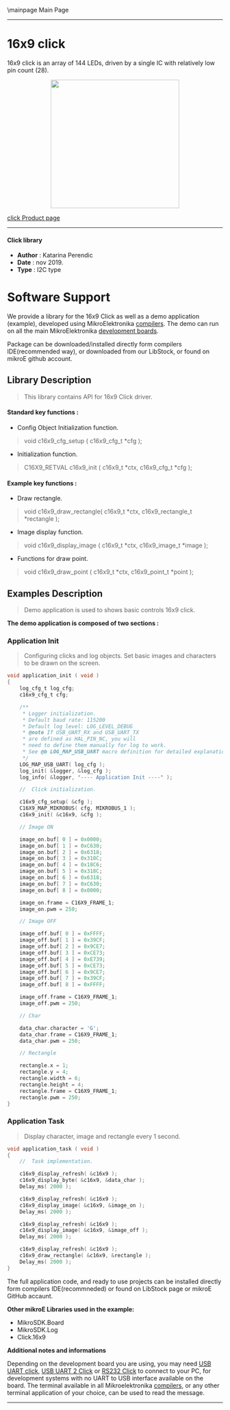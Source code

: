\mainpage Main Page
 
 

---
# 16x9 click

16x9 click is an array of 144 LEDs, driven by a single IC with relatively low pin count (28).

<p align="center">
  <img src="https://download.mikroe.com/images/click_for_ide/16x9g_click.png" height=300px>
</p>

[click Product page](https://www.mikroe.com/16x9-g-click)

---

#### Click library 

- **Author**        : Katarina Perendic
- **Date**          : nov 2019.
- **Type**          : I2C type


# Software Support

We provide a library for the 16x9 Click 
as well as a demo application (example), developed using MikroElektronika 
[compilers](https://shop.mikroe.com/compilers). 
The demo can run on all the main MikroElektronika [development boards](https://shop.mikroe.com/development-boards).

Package can be downloaded/installed directly form compilers IDE(recommended way), or downloaded from our LibStock, or found on mikroE github account. 

## Library Description

> This library contains API for 16x9 Click driver.

#### Standard key functions :

- Config Object Initialization function.
> void c16x9_cfg_setup ( c16x9_cfg_t *cfg ); 
 
- Initialization function.
> C16X9_RETVAL c16x9_init ( c16x9_t *ctx, c16x9_cfg_t *cfg );


#### Example key functions :

- Draw rectangle.
> void c16x9_draw_rectangle( c16x9_t *ctx,  c16x9_rectangle_t *rectangle );
 
- Image display function.
> void c16x9_display_image ( c16x9_t *ctx, c16x9_image_t *image );

- Functions for draw point.
> void c16x9_draw_point ( c16x9_t *ctx, c16x9_point_t *point );

## Examples Description

> Demo application is used to shows basic controls 16x9 click.

**The demo application is composed of two sections :**

### Application Init 

> Configuring clicks and log objects.
> Set basic images and characters to be drawn on the screen.

```c
void application_init ( void )
{
    log_cfg_t log_cfg;
    c16x9_cfg_t cfg;

    /** 
     * Logger initialization.
     * Default baud rate: 115200
     * Default log level: LOG_LEVEL_DEBUG
     * @note If USB_UART_RX and USB_UART_TX 
     * are defined as HAL_PIN_NC, you will 
     * need to define them manually for log to work. 
     * See @b LOG_MAP_USB_UART macro definition for detailed explanation.
     */
    LOG_MAP_USB_UART( log_cfg );
    log_init( &logger, &log_cfg );
    log_info( &logger, "---- Application Init ----" );

    //  Click initialization.

    c16x9_cfg_setup( &cfg );
    C16X9_MAP_MIKROBUS( cfg, MIKROBUS_1 );
    c16x9_init( &c16x9, &cfg );

    // Image ON

    image_on.buf[ 0 ] = 0x0000;
    image_on.buf[ 1 ] = 0xC630;
    image_on.buf[ 2 ] = 0x6318;
    image_on.buf[ 3 ] = 0x318C;
    image_on.buf[ 4 ] = 0x18C6;
    image_on.buf[ 5 ] = 0x318C;
    image_on.buf[ 6 ] = 0x6318;
    image_on.buf[ 7 ] = 0xC630;
    image_on.buf[ 8 ] = 0x0000;

    image_on.frame = C16X9_FRAME_1;
    image_on.pwm = 250;

    // Image OFF

    image_off.buf[ 0 ] = 0xFFFF;
    image_off.buf[ 1 ] = 0x39CF;
    image_off.buf[ 2 ] = 0x9CE7;
    image_off.buf[ 3 ] = 0xCE73;
    image_off.buf[ 4 ] = 0xE739;
    image_off.buf[ 5 ] = 0xCE73;
    image_off.buf[ 6 ] = 0x9CE7;
    image_off.buf[ 7 ] = 0x39CF;
    image_off.buf[ 8 ] = 0xFFFF;

    image_off.frame = C16X9_FRAME_1;
    image_off.pwm = 250;

    // Char

    data_char.character = 'G';
    data_char.frame = C16X9_FRAME_1;
    data_char.pwm = 250;

    // Rectangle

    rectangle.x = 1;
    rectangle.y = 4;
    rectangle.width = 6;
    rectangle.height = 4;
    rectangle.frame = C16X9_FRAME_1;
    rectangle.pwm = 250;
}
```

### Application Task

> Display character, image and rectangle every 1 second.

```c
void application_task ( void )
{
    //  Task implementation.

    c16x9_display_refresh( &c16x9 );
    c16x9_display_byte( &c16x9, &data_char );
    Delay_ms( 2000 );

    c16x9_display_refresh( &c16x9 );
    c16x9_display_image( &c16x9, &image_on );
    Delay_ms( 2000 );

    c16x9_display_refresh( &c16x9 );
    c16x9_display_image( &c16x9, &image_off );
    Delay_ms( 2000 );

    c16x9_display_refresh( &c16x9 );
    c16x9_draw_rectangle( &c16x9, &rectangle );
    Delay_ms( 2000 );
}
```

The full application code, and ready to use projects can be  installed directly form compilers IDE(recommneded) or found on LibStock page or mikroE GitHub accaunt.

**Other mikroE Libraries used in the example:** 

- MikroSDK.Board
- MikroSDK.Log
- Click.16x9

**Additional notes and informations**

Depending on the development board you are using, you may need 
[USB UART click](https://shop.mikroe.com/usb-uart-click), 
[USB UART 2 Click](https://shop.mikroe.com/usb-uart-2-click) or 
[RS232 Click](https://shop.mikroe.com/rs232-click) to connect to your PC, for 
development systems with no UART to USB interface available on the board. The 
terminal available in all Mikroelektronika 
[compilers](https://shop.mikroe.com/compilers), or any other terminal application 
of your choice, can be used to read the message.



---



